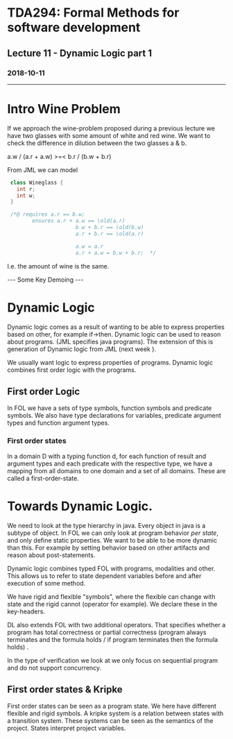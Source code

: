 # TDA294: Formal Methods for software development
## Lecture 11 - Dynamic Logic part 1
### 2018-10-11
---
# Intro Wine Problem
If we approach the wine-problem proposed during a previous lecture we have two glasses with some amount of white and red wine.
We want to check the difference in dilution between the two glasses a & b.

a.w / (a.r + a.w) >=< b.r / (b.w + b.r)

From JML we can model

``` java
 class Wineglass {
   int r;
   int w;
 }

 /*@ requires a.r == b.w;
        ensures a.r + a.w == \old(a.r)
                      b.w + b.r == \old(b.w)
                      a.r + b.r == \old(a.r)

                      a.w = a.r
                      a.r + a.w = b.w + b.r;  */
```
I.e. the amount of wine is the same.

--- Some Key Demoing ---

# Dynamic Logic
Dynamic logic comes as a result of wanting to be able to express properties based on other, for example if->then.
Dynamic logic can be used to reason about programs. (JML specifies java programs). The extension of this is generation of Dynamic logic from JML (next week ).

We usually want logic to express properties of programs. Dynamic logic combines first order logic with the programs.

## First order Logic
In FOL we have a sets of type symbols, function symbols and predicate symbols. We also have type declarations for variables, predicate argument types and function argument types.

### First order states
In a domain D with a typing function d, for each function of result and argument types and each predicate with the respective type, we have a mapping from all domains to one domain and a set of all domains. These are called a first-order-state.

# Towards Dynamic Logic.
We need to look at the type hierarchy in java. Every object in java is a subtype of object.
In FOL we can only look at program behavior *per state*, and only define static properties. We want to be able to be more dynamic than this. For example by setting behavior based on other artifacts and reason about post-statements.

Dynamic logic combines typed FOL with programs, modalities and other. This allows us to refer to state dependent variables before and after execution of some method.

We have rigid and flexible "symbols", where the flexible can change with state and the rigid cannot (operator for example). We declare these in the key-headers.

DL also extends FOL with two additional operators. That specifies whether a program has total correctness or partial correctness (program always terminates and the formula holds / if program terminates then the formula holds) .

In the type of verification we look at we only focus on sequential program and do not support concurrency.

## First order states & Kripke
First order states can be seen as a program state. We here have different flexible and rigid symbols. A kripke system is a relation between states with a transition system. These systems can be seen as the semantics of the project. States interpret project variables. 
